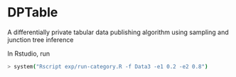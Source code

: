 # DPTable
A differentially private tabular data publishing algorithm using sampling and junction tree inference

In Rstudio, run
```sh
> system("Rscript exp/run-category.R -f Data3 -e1 0.2 -e2 0.8")
```